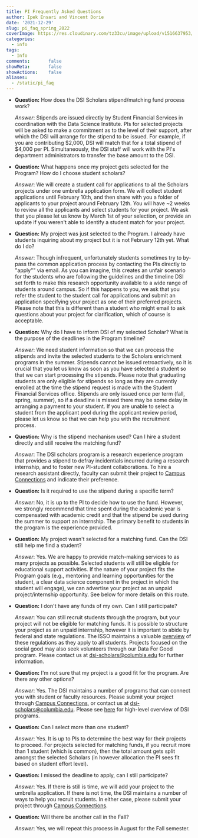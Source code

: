 ```yaml
---
title: PI Frequently Asked Questions
author: Ipek Ensari and Vincent Dorie
date: '2021-12-29'
slug: pi_faq_spring_2022
coverImage: https://res.cloudinary.com/tz33cu/image/upload/v1516637953/DSI-scholars/wordcloud2_ezxayp.png
categories:
  - info
tags:
  - Info
comments:       false
showMeta:       false
showActions:    false
aliases:
  - /static/pi_faq
---
```


+ **Question:** How does the DSI Scholars stipend/matching fund process work?

    *Answer*: Stipends are issued directly by Student Financial Services in coordination with the Data Science Institute. PIs for selected projects will be asked to make a commitment as to the level of their support, after which the DSI will arrange for the stipend to be issued. For example, if you are contributing $2,000, DSI will match that for a total stipend of $4,000 per PI. Simultaneously, the DSI staff will work with the PI's department administrators to transfer the base amount to the DSI.   
    
+ **Question:** What happens once my project gets selected for the Program? How do I choose student scholars?

    *Answer*: We will create a student call for applications to all the Scholars projects under one umbrella application form. We will collect student applications until February 10th, and then share with you a folder of applicants to your project around February 12th. You will have ~2 weeks to review all the applicants and select students for your project. We ask that you please let us know by March 1st of your selection, or provide an update if you weren't able to identify a student match for your project.

+ **Question:** My project was just selected to the Program. I already have students inquiring about my project but it is not February 12th yet. What do I do?

    *Answer*: Though infrequent, unfortunately students sometimes try to by-pass the common application process by contacting the PIs directly to "apply"" via email. As you can imagine, this creates an unfair scenario for the students who are following the guidelines and the timeline DSI set forth to make this research opportunity available to a wide range of students around campus. So if this happens to you, we ask that you refer the student to the student call for applications and submit an application specifying your project as one of their preferred projects. Please note that this is different than a student who might email to ask questions about your project for clarification, which of course is acceptable.

+ **Question:** Why do I have to inform DSI of my selected Scholar? What is the purpose of the deadlines in the Program timeline?

    *Answer*: We need student information so that we can process the stipends and invite the selected students to the Scholars enrichment programs in the summer. Stipends cannot be issued retroactively, so it is crucial that you let us know as soon as you have selected a student so that we can start processing the stipends. Please note that graduating students are only eligible for stipends so long as they are currently enrolled at the time the stipend request is made with the Student Financial Services office. Stipends are only issued once per term (fall, spring, summer), so if a deadline is missed there may be some delay in arranging a payment to your student. If you are unable to select a student from the applicant pool during the applicant review period, please let us know so that we can help you with the recruitment process.

+ **Question:** Why is the stipend mechanism used? Can I hire a student directly and still receive the matching fund?

    *Answer*: The DSI scholars program is a research experience program that provides a stipend to defray incidentials incurred during a research internship, and to foster new PI-student collaborations. To hire a research assistant directly, faculty can submit their project to [Campus Connections](https://www.datascience.columbia.edu/connections) and indicate their preference.

+ **Question:** Is it required to use the stipend during a specific term?

    *Answer*: No, it is up to the PI to decide how to use the fund. However, we strongly recommend that time spent during the academic year is compensated with academic credit and that the stipend be used during the summer to support an internship. The primary benefit to students in the program is the experience provided.

+ **Question:** My project wasn't selected for a matching fund. Can the DSI still help me find a student?

    *Answer*: Yes. We are happy to provide match-making services to as many projects as possible. Selected students will still be eligible for educational support activities. If the nature of your project fits the Program goals (e.g., mentoring and learning opportunities for the student, a clear data science component in the project in which the student will engage), we can advertise your project as an unpaid project/internship opportunity. See below for more details on this route. 

+ **Question:** I don't have any funds of my own. Can I still participate?

    *Answer*: You can still recruit students through the program, but your project will not be eligible for matching funds. It is possible to structure your project as an unpaid internship, however it is important to abide by federal and state regulations. The ISSO maintains a valuable [overview](https://isso.columbia.edu/content/unpaid-internships-and-volunteering) of these regulations as they apply to all students. Projects focused on the social good may also seek volunteers through our Data For Good program. Please contact us at [dsi-scholars@columbia.edu](mailto:dsi-scholars@columbia.edu) for further information.

+ **Question:** I'm not sure that my project is a good fit for the program. Are there any other options?

    *Answer*: Yes. The DSI maintains a number of programs that can connect you with student or faculty resources. Please submit your project through [Campus Connections](https://www.datascience.columbia.edu/connections), or contact us at [dsi-scholars@columbia.edu](mailto:dsi-scholars@columbia.edu). Please see [here](/page/dsi_programs) for high-level overview of DSI programs.

+ **Question:** Can I select more than one student?

    *Answer*: Yes. It is up to PIs to determine the best way for their projects to proceed. For projects selected for matching funds, if you recruit more than 1 student (which is common), then the total amount gets split amongst the selected Scholars (in however allocation the PI sees fit based on student effort level). 

+ **Question:** I missed the deadline to apply, can I still participate?

    *Answer*: Yes. If there is still is time, we will add your project to the umbrella application. If there is not time, the DSI maintains a number of ways to help you recruit students. In either case, please submit your project through [Campus Connections](https://datascience.columbia.edu/outreach/campus-connections/).

+ **Question:** Will there be another call in the Fall?

    *Answer*: Yes, we will repeat this process in August for the Fall semester.


